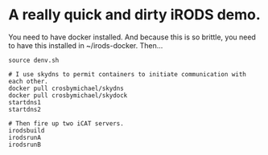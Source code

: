 # A really quick and dirty iRODS demo.

You need to have docker installed. And because this is so brittle, you need to have this installed in ~/irods-docker.
Then...

```
source denv.sh

# I use skydns to permit containers to initiate communication with each other.
docker pull crosbymichael/skydns
docker pull crosbymichael/skydock
startdns1
startdns2

# Then fire up two iCAT servers.
irodsbuild
irodsrunA
irodsrunB
```


